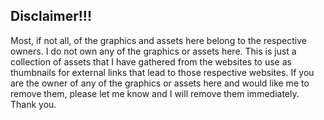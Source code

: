 ## Disclaimer!!!
Most, if not all, of the graphics and assets here belong to the respective owners. I do not own any of the graphics or assets here. This is just a collection of assets that I have gathered from the websites to use as thumbnails for external links that lead to those respective websites. If you are the owner of any of the graphics or assets here and would like me to remove them, please let me know and I will remove them immediately. Thank you.